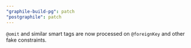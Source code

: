 ```yaml
---
"graphile-build-pg": patch
"postgraphile": patch
---
```


`@omit` and similar smart tags are now processed on `@foreignKey` and other fake
constraints.
